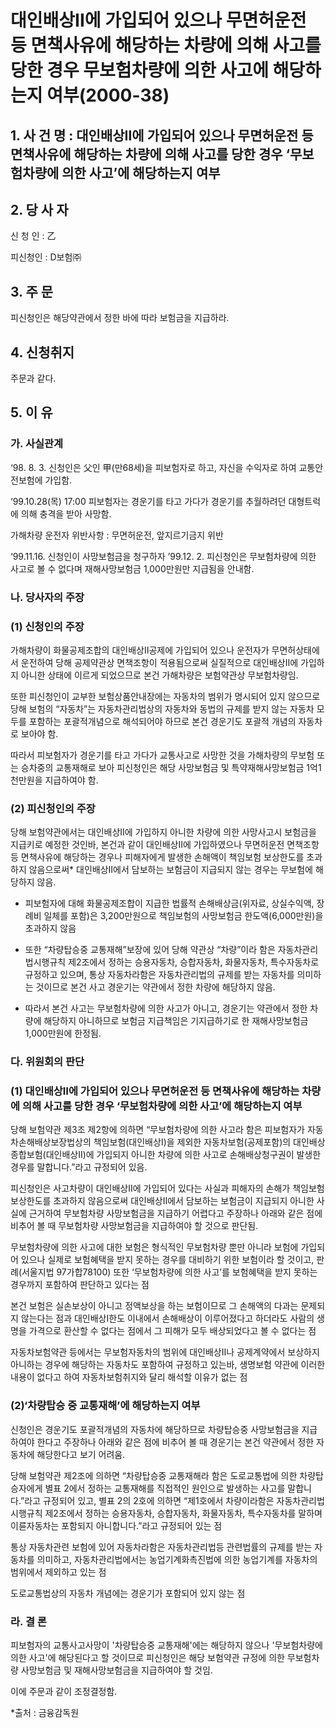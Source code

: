 # 대인배상II에 가입되어 있으나 무면허운전 등 면책사유에 해당하는 차량에 의해 사고를 당한 경우 무보험차량에 의한 사고에 해당하는지 여부(2000-38)

## 1. 사 건 명 : 대인배상Ⅱ에 가입되어 있으나 무면허운전 등 면책사유에 해당하는 차량에 의해 사고를 당한 경우 ‘무보험차량에 의한 사고’에 해당하는지 여부

## 2. 당 사 자
신 청 인 : 乙

피신청인 : D보험㈜ 

## 3. 주    문
피신청인은 해당약관에서 정한 바에 따라 보험금을 지급하라. 

## 4. 신청취지
주문과 같다. 

## 5. 이   유
### 가. 사실관계

‘98. 8. 3. 신청인은 父인 甲(만68세)을 피보험자로 하고, 자신을 수익자로 하여 교통안전보험에 가입함.  

‘99.10.28(목) 17:00 피보험자는 경운기를 타고 가다가 경운기를 추월하려던 대형트럭에 의해 충격을 받아 사망함. 

가해차량 운전자 위반사항 : 무면허운전, 앞지르기금지 위반

‘99.11.16. 신청인이 사망보험금을 청구하자 ’99.12. 2. 피신청인은 무보험차량에 의한 사고로 볼 수 없다며 재해사망보험금 1,000만원만 지급됨을 안내함.

### 나. 당사자의 주장
### (1) 신청인의 주장

가해차량이 화물공제조합의 대인배상Ⅱ공제에 가입되어 있으나 운전자가 무면허상태에서 운전하여 당해 공제약관상 면책조항이 적용됨으로써 실질적으로 대인배상Ⅱ에 가입하지 아니한 상태에 이르게 되었으므로 본건 가해차량은 보험약관상 무보험차량임.  

또한 피신청인이 교부한 보험상품안내장에는 자동차의 범위가 명시되어 있지 않으므로 당해 보험의 “자동차”는 자동차관리법상의 자동차와 동법의 규제를 받지 않는 자동차 모두를 포함하는 포괄적개념으로 해석되어야 하므로 본건 경운기도 포괄적 개념의 자동차로 보아야 함. 

따라서 피보험자가 경운기를 타고 가다가 교통사고로 사망한 것을 가해차량의 무보험 또는 승차중의 교통재해로 보아 피신청인은 해당 사망보험금 및 특약재해사망보험금 1억1천만원을 지급하여야 함. 

### (2) 피신청인의 주장

당해 보험약관에서는 대인배상Ⅱ에 가입하지 아니한 차량에 의한 사망사고시 보험금을 지급키로 예정한 것인바, 본건과 같이 대인배상Ⅱ에 가입하였으나 무면허운전 면책조항등 면책사유에 해당하는 경우나 피해자에게 발생한 손해액이 책임보험 보상한도를 초과하지 않음으로써* 대인배상Ⅱ에서 담보하는 보험금이 지급되지 않는 경우는 무보험에 해당하지 않음. 

 * 피보험자에 대해 화물공제조합이 지급한 법률적 손해배상금(위자료, 상실수익액, 장례비 일체를 포함)은 3,200만원으로 책임보험의 사망보험금 한도액(6,000만원)을 초과하지 않음
 
 * 또한 “차량탑승중 교통재해”보장에 있어 당해 약관상 “차량”이라 함은 자동차관리법시행규칙 제2조에서 정하는 승용자동차, 승합자동차, 화물자동차, 특수자동차로 규정하고 있으며, 통상 자동차라함은 자동차관리법의 규제를 받는 자동차를 의미하는 것이므로 본건 사고 경운기는 약관에서 정한 차량에 해당하지 않음. 
 
 * 따라서 본건 사고는 무보험차량에 의한 사고가 아니고, 경운기는 약관에서 정한 차량에 해당하지 아니하므로 보험금 지급책임은 기지급하기로 한 재해사망보험금 1,000만원에 한정됨. 


### 다. 위원회의 판단
### (1) 대인배상Ⅱ에 가입되어 있으나 무면허운전 등 면책사유에 해당하는 차량에 의해 사고를 당한 경우 ‘무보험차량에 의한 사고’에 해당하는지 여부

당해 보험약관 제3조 제2항에 의하면 “무보험차량에 의한 사고라 함은 피보험자가 자동차손해배상보장법상의 책임보험(대인배상Ⅰ)을 제외한 자동차보험(공제포함)의 대인배상종합보험(대인배상Ⅱ)에 가입되지 아니한 차량에 의한 사고로 손해배상청구권이 발생한 경우를 말합니다.”라고 규정되어 있음. 

피신청인은 사고차량이 대인배상Ⅱ에 가입되어 있다는 사실과 피해자의 손해가 책임보험 보상한도를 초과하지 않음으로써 대인배상Ⅱ에서 담보하는 보험금이 지급되지 아니한 사실에 근거하여 무보험차량 사망보험금을 지급하기 어렵다고 주장하나 아래와 같은 점에 비추어 볼 때 무보험차량 사망보험금을 지급하여야 할 것으로 판단됨. 

무보험차량에 의한 사고에 대한 보험은 형식적인 무보험차량 뿐만 아니라 보험에 가입되어 있으나 실제로 보험혜택을 받지 못하는 경우를 대비하기 위한 보험이라 할 것이고, 판례(서울지법 97가합78100) 또한 ‘무보험차량에 의한 사고’를 보험혜택을 받지 못하는 경우까지 포함하여 판단하고 있다는 점

본건 보험은 실손보상이 아니고 정액보상을 하는 보험이므로 그 손해액의 다과는 문제되지 않는다는 점과 대인배상Ⅰ한도 이내에서 손해배상이 이루어졌다고 하더라도 사람의 생명을 가격으로 환산할 수 없다는 점에서 그 피해가 모두 배상되었다고 볼 수 없다는 점

자동차보험약관 등에서는 무보험자동차의 범위에 대인배상Ⅱ나 공제계약에서 보상하지 아니하는 경우에 해당하는 자동차도 포함하여 규정하고 있는바, 생명보험 약관에 이러한 내용이 없다고 하여 자동차보험취지와 달리 해석할 이유가 없는 점

### (2)‘차량탑승 중 교통재해’에 해당하는지 여부

신청인은 경운기도 포괄적개념의 자동차에 해당하므로 차량탑승중 사망보험금을 지급하여야 한다고 주장하나 아래와 같은 점에 비추어 볼 때 경운기는 본건 약관에서 정한 자동차에 해당한다고 보기 어려움.  

당해 보험약관 제2조에 의하면 “차량탑승중 교통재해라 함은 도로교통법에 의한 차량탑승자에게 별표 2에서 정하는 교통재해를 직접적인 원인으로 발생하는 사고를 말합니다.”라고 규정되어 있고, 
별표 2의 2호에 의하면 “제1호에서 차량이라함은 자동차관리법시행규칙 제2조에서 정하는 승용자동차, 승합자동차, 화물자동차, 특수자동차를 말하며 이륜자동차는 포함되지 아니합니다.”라고 규정되어 있는 점

통상 자동차관련 보험에 있어 자동차라함은 자동차관리법등 관련법률의 규제를 받는 자동차를 의미하고, 자동차관리법에서는 농업기계화촉진법에 의한 농업기계를 자동차의 범위에서 제외하고 있는 점

도로교통법상의 자동차 개념에는 경운기가 포함되어 있지 않는 점
     
### 라. 결 론
피보험자의 교통사고사망이 '차량탑승중 교통재해'에는 해당하지 않으나 '무보험차량에 의한 사고'에 해당된다고 할 것이므로 피신청인은 해당 보험약관 규정에 의한 무보험차량 사망보험금 및 재해사망보험금을 지급하여야 할 것임. 
   
이에 주문과 같이 조정결정함.

*출처 : 금융감독원